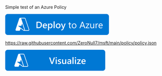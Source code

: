Simple test of an Azure Policy

[![Deploy To Azure](https://raw.githubusercontent.com/Azure/azure-quickstart-templates/master/1-CONTRIBUTION-GUIDE/images/deploytoazure.svg?sanitize=true)](https://portal.azure.com/#create/Microsoft.Template/uri/https%3A%2F%2Fraw.githubusercontent.com%2FZeroNull7%2Fmsft%2Fmain%2Fpolicy%2Fpolicy.json)

https://raw.githubusercontent.com/ZeroNull7/msft/main/policy/policy.json



[![Visualize](https://raw.githubusercontent.com/Azure/azure-quickstart-templates/master/1-CONTRIBUTION-GUIDE/images/visualizebutton.svg?sanitize=true)](http://armviz.io/#/?load=https%3A%2F%2Fraw.githubusercontent.com%2FZeroNull7%2Fmsft%2Fmain%2Fpolicy%2Fpolicy.json)